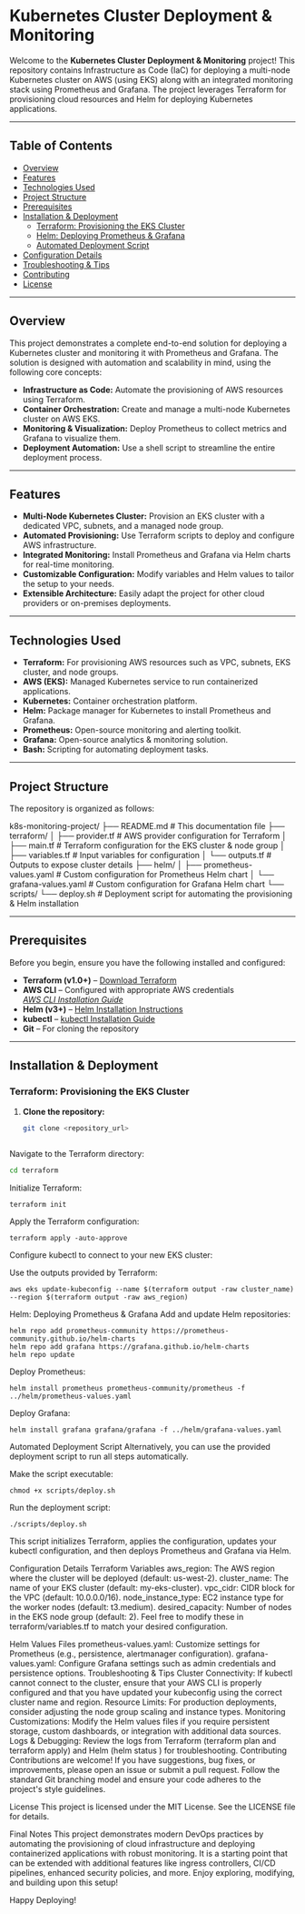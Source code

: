 
# Kubernetes Cluster Deployment & Monitoring

Welcome to the **Kubernetes Cluster Deployment & Monitoring** project! This repository contains Infrastructure as Code (IaC) for deploying a multi-node Kubernetes cluster on AWS (using EKS) along with an integrated monitoring stack using Prometheus and Grafana. The project leverages Terraform for provisioning cloud resources and Helm for deploying Kubernetes applications.

---

## Table of Contents

- [Overview](#overview)
- [Features](#features)
- [Technologies Used](#technologies-used)
- [Project Structure](#project-structure)
- [Prerequisites](#prerequisites)
- [Installation & Deployment](#installation--deployment)
  - [Terraform: Provisioning the EKS Cluster](#terraform-provisioning-the-eks-cluster)
  - [Helm: Deploying Prometheus & Grafana](#helm-deploying-prometheus--grafana)
  - [Automated Deployment Script](#automated-deployment-script)
- [Configuration Details](#configuration-details)
- [Troubleshooting & Tips](#troubleshooting--tips)
- [Contributing](#contributing)
- [License](#license)

---

## Overview

This project demonstrates a complete end-to-end solution for deploying a Kubernetes cluster and monitoring it with Prometheus and Grafana. The solution is designed with automation and scalability in mind, using the following core concepts:

- **Infrastructure as Code:** Automate the provisioning of AWS resources using Terraform.
- **Container Orchestration:** Create and manage a multi-node Kubernetes cluster on AWS EKS.
- **Monitoring & Visualization:** Deploy Prometheus to collect metrics and Grafana to visualize them.
- **Deployment Automation:** Use a shell script to streamline the entire deployment process.

---

## Features

- **Multi-Node Kubernetes Cluster:** Provision an EKS cluster with a dedicated VPC, subnets, and a managed node group.
- **Automated Provisioning:** Use Terraform scripts to deploy and configure AWS infrastructure.
- **Integrated Monitoring:** Install Prometheus and Grafana via Helm charts for real-time monitoring.
- **Customizable Configuration:** Modify variables and Helm values to tailor the setup to your needs.
- **Extensible Architecture:** Easily adapt the project for other cloud providers or on-premises deployments.

---

## Technologies Used

- **Terraform:** For provisioning AWS resources such as VPC, subnets, EKS cluster, and node groups.
- **AWS (EKS):** Managed Kubernetes service to run containerized applications.
- **Kubernetes:** Container orchestration platform.
- **Helm:** Package manager for Kubernetes to install Prometheus and Grafana.
- **Prometheus:** Open-source monitoring and alerting toolkit.
- **Grafana:** Open-source analytics & monitoring solution.
- **Bash:** Scripting for automating deployment tasks.

---

## Project Structure

The repository is organized as follows:

k8s-monitoring-project/ ├── README.md # This documentation file ├── terraform/
│ ├── provider.tf # AWS provider configuration for Terraform │ ├── main.tf # Terraform configuration for the EKS cluster & node group │ ├── variables.tf # Input variables for configuration │ └── outputs.tf # Outputs to expose cluster details ├── helm/ │ ├── prometheus-values.yaml # Custom configuration for Prometheus Helm chart │ └── grafana-values.yaml # Custom configuration for Grafana Helm chart └── scripts/ └── deploy.sh # Deployment script for automating the provisioning & Helm installation


---

## Prerequisites

Before you begin, ensure you have the following installed and configured:

- **Terraform (v1.0+)** – [Download Terraform](https://www.terraform.io/downloads.html)
- **AWS CLI** – Configured with appropriate AWS credentials  
  *[AWS CLI Installation Guide](https://docs.aws.amazon.com/cli/latest/userguide/install-cliv2.html)*
- **Helm (v3+)** – [Helm Installation Instructions](https://helm.sh/docs/intro/install/)
- **kubectl** – [kubectl Installation Guide](https://kubernetes.io/docs/tasks/tools/)
- **Git** – For cloning the repository

---

## Installation & Deployment

### Terraform: Provisioning the EKS Cluster

1. **Clone the repository:**

   ```bash
   git clone <repository_url>
  
   ```
Navigate to the Terraform directory:

```bash
cd terraform

```
Initialize Terraform:
```
terraform init
```
Apply the Terraform configuration:

```
terraform apply -auto-approve
```
Configure kubectl to connect to your new EKS cluster:

Use the outputs provided by Terraform:
```
aws eks update-kubeconfig --name $(terraform output -raw cluster_name) --region $(terraform output -raw aws_region)
```
Helm: Deploying Prometheus & Grafana
Add and update Helm repositories:
```
helm repo add prometheus-community https://prometheus-community.github.io/helm-charts
helm repo add grafana https://grafana.github.io/helm-charts
helm repo update
```
Deploy Prometheus:

```
helm install prometheus prometheus-community/prometheus -f ../helm/prometheus-values.yaml
```
Deploy Grafana:

```
helm install grafana grafana/grafana -f ../helm/grafana-values.yaml
```
Automated Deployment Script
Alternatively, you can use the provided deployment script to run all steps automatically.

Make the script executable:
```
chmod +x scripts/deploy.sh
```
Run the deployment script:
```
./scripts/deploy.sh
```
This script initializes Terraform, applies the configuration, updates your kubectl configuration, and then deploys Prometheus and Grafana via Helm.

Configuration Details
Terraform Variables
aws_region: The AWS region where the cluster will be deployed (default: us-west-2).
cluster_name: The name of your EKS cluster (default: my-eks-cluster).
vpc_cidr: CIDR block for the VPC (default: 10.0.0.0/16).
node_instance_type: EC2 instance type for the worker nodes (default: t3.medium).
desired_capacity: Number of nodes in the EKS node group (default: 2).
Feel free to modify these in terraform/variables.tf to match your desired configuration.

Helm Values Files
prometheus-values.yaml: Customize settings for Prometheus (e.g., persistence, alertmanager configuration).
grafana-values.yaml: Configure Grafana settings such as admin credentials and persistence options.
Troubleshooting & Tips
Cluster Connectivity: If kubectl cannot connect to the cluster, ensure that your AWS CLI is properly configured and that you have updated your kubeconfig using the correct cluster name and region.
Resource Limits: For production deployments, consider adjusting the node group scaling and instance types.
Monitoring Customizations: Modify the Helm values files if you require persistent storage, custom dashboards, or integration with additional data sources.
Logs & Debugging: Review the logs from Terraform (terraform plan and terraform apply) and Helm (helm status <release-name>) for troubleshooting.
Contributing
Contributions are welcome! If you have suggestions, bug fixes, or improvements, please open an issue or submit a pull request. Follow the standard Git branching model and ensure your code adheres to the project's style guidelines.

License
This project is licensed under the MIT License. See the LICENSE file for details.

Final Notes
This project demonstrates modern DevOps practices by automating the provisioning of cloud infrastructure and deploying containerized applications with robust monitoring. It is a starting point that can be extended with additional features like ingress controllers, CI/CD pipelines, enhanced security policies, and more. Enjoy exploring, modifying, and building upon this setup!

Happy Deploying!
